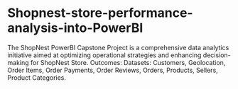 # Shopnest-store-performance-analysis-into-PowerBI
The ShopNest PowerBI Capstone Project is a comprehensive data analytics initiative aimed at optimizing operational strategies and enhancing decision-making for ShopNest Store. Outcomes: Datasets: Customers, Geolocation, Order Items, Order Payments, Order Reviews, Orders, Products, Sellers, Product Categories.
